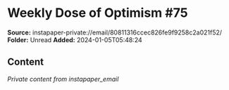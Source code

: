 # Weekly Dose of Optimism #75

**Source:** instapaper-private://email/80811316ccec826fe9f9258c2a021f52/
**Folder:** Unread
**Added:** 2024-01-05T05:48:24




## Content
*Private content from instapaper_email*
